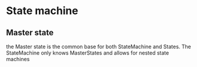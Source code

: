 # State machine

## Master state

the Master state is the common base for both StateMachine and States. The StateMachine only knows MasterStates and allows for nested state machines